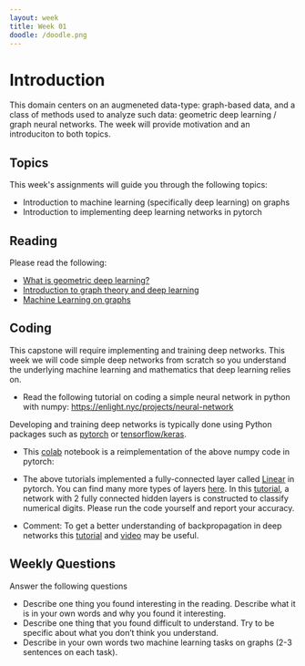 ```yaml
---
layout: week
title: Week 01
doodle: /doodle.png
---
```


# Introduction
This domain centers on an augmeneted data-type: graph-based data, and a class of methods used to analyze such data: geometric deep learning / graph neural networks. The week will provide motivation and an introduciton to both topics.

## Topics

This week's assignments will guide you through the following topics:
- Introduction to machine learning (specifically deep learning) on graphs
- Introduction to implementing deep learning networks in pytorch    

## Reading

Please read the following:
- [What is geometric deep learning?](https://medium.com/@flawnsontong1/what-is-geometric-deep-learning-b2adb662d91d)
- [Introduction to graph theory and deep learning](https://towardsdatascience.com/graph-theory-and-deep-learning-know-hows-6556b0e9891b)
- [Machine Learning on graphs](https://towardsdatascience.com/machine-learning-tasks-on-graphs-7bc8f175119a)

## Coding
This capstone will require implementing and training deep networks.
This week we will code simple deep networks from scratch so you understand the underlying machine learning and mathematics that deep learning relies on.
* Read the following tutorial on coding a simple neural network in python with numpy:
https://enlight.nyc/projects/neural-network

Developing and training deep networks is typically done using Python packages such as [pytorch](https://pytorch.org/tutorials/beginner/deep_learning_60min_blitz.html) or [tensorflow/keras](https://www.tensorflow.org/tutorials).
* This [colab](https://colab.research.google.com/drive/109gHWFUlUzuwhgXROpzIuVoSPZA_qeoy) notebook is a reimplementation of the above numpy code in pytorch:

* The above tutorials implemented a fully-connected layer called [Linear](https://pytorch.org/docs/stable/generated/torch.nn.Linear.html) in pytorch. You can find many more types of layers [here](https://pytorch.org/docs/stable/nn.html). In this [tutorial](https://towardsdatascience.com/handwritten-digit-mnist-pytorch-977b5338e627), a network with 2 fully connected hidden layers is constructed to classify numerical digits. Please run the code yourself and report your accuracy.

* Comment: To get a better understanding of backpropagation in deep networks this [tutorial](https://towardsdatascience.com/math-neural-network-from-scratch-in-python-d6da9f29ce65) and [video](https://www.youtube.com/watch?v=tIeHLnjs5U8&t=585s&ab_channel=3Blue1Brown) may be useful.


## Weekly Questions

Answer the following questions
- Describe one thing you found interesting in the reading. Describe what it is in your own words and why you found it interesting.
- Describe one thing that you found difficult to understand. Try to be specific about what you don’t think you understand.
- Describe in your own words two machine learning tasks on graphs (2-3 sentences on each task).
